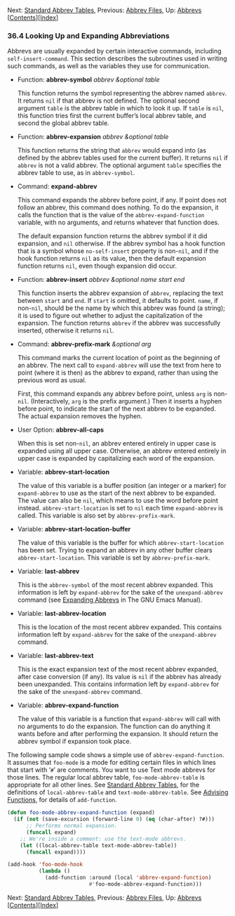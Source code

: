 

Next: [Standard Abbrev Tables](Standard-Abbrev-Tables.html), Previous: [Abbrev Files](Abbrev-Files.html), Up: [Abbrevs](Abbrevs.html)   \[[Contents](index.html#SEC_Contents "Table of contents")]\[[Index](Index.html "Index")]

### 36.4 Looking Up and Expanding Abbreviations

Abbrevs are usually expanded by certain interactive commands, including `self-insert-command`. This section describes the subroutines used in writing such commands, as well as the variables they use for communication.

*   Function: **abbrev-symbol** *abbrev \&optional table*

    This function returns the symbol representing the abbrev named `abbrev`. It returns `nil` if that abbrev is not defined. The optional second argument `table` is the abbrev table in which to look it up. If `table` is `nil`, this function tries first the current buffer’s local abbrev table, and second the global abbrev table.

<!---->

*   Function: **abbrev-expansion** *abbrev \&optional table*

    This function returns the string that `abbrev` would expand into (as defined by the abbrev tables used for the current buffer). It returns `nil` if `abbrev` is not a valid abbrev. The optional argument `table` specifies the abbrev table to use, as in `abbrev-symbol`.

<!---->

*   Command: **expand-abbrev**

    This command expands the abbrev before point, if any. If point does not follow an abbrev, this command does nothing. To do the expansion, it calls the function that is the value of the `abbrev-expand-function` variable, with no arguments, and returns whatever that function does.

    The default expansion function returns the abbrev symbol if it did expansion, and `nil` otherwise. If the abbrev symbol has a hook function that is a symbol whose `no-self-insert` property is non-`nil`, and if the hook function returns `nil` as its value, then the default expansion function returns `nil`, even though expansion did occur.

<!---->

*   Function: **abbrev-insert** *abbrev \&optional name start end*

    This function inserts the abbrev expansion of `abbrev`, replacing the text between `start` and `end`. If `start` is omitted, it defaults to point. `name`, if non-`nil`, should be the name by which this abbrev was found (a string); it is used to figure out whether to adjust the capitalization of the expansion. The function returns `abbrev` if the abbrev was successfully inserted, otherwise it returns `nil`.

<!---->

*   Command: **abbrev-prefix-mark** *\&optional arg*

    This command marks the current location of point as the beginning of an abbrev. The next call to `expand-abbrev` will use the text from here to point (where it is then) as the abbrev to expand, rather than using the previous word as usual.

    First, this command expands any abbrev before point, unless `arg` is non-`nil`. (Interactively, `arg` is the prefix argument.) Then it inserts a hyphen before point, to indicate the start of the next abbrev to be expanded. The actual expansion removes the hyphen.

<!---->

*   User Option: **abbrev-all-caps**

    When this is set non-`nil`, an abbrev entered entirely in upper case is expanded using all upper case. Otherwise, an abbrev entered entirely in upper case is expanded by capitalizing each word of the expansion.

<!---->

*   Variable: **abbrev-start-location**

    The value of this variable is a buffer position (an integer or a marker) for `expand-abbrev` to use as the start of the next abbrev to be expanded. The value can also be `nil`, which means to use the word before point instead. `abbrev-start-location` is set to `nil` each time `expand-abbrev` is called. This variable is also set by `abbrev-prefix-mark`.

<!---->

*   Variable: **abbrev-start-location-buffer**

    The value of this variable is the buffer for which `abbrev-start-location` has been set. Trying to expand an abbrev in any other buffer clears `abbrev-start-location`. This variable is set by `abbrev-prefix-mark`.

<!---->

*   Variable: **last-abbrev**

    This is the `abbrev-symbol` of the most recent abbrev expanded. This information is left by `expand-abbrev` for the sake of the `unexpand-abbrev` command (see [Expanding Abbrevs](https://www.gnu.org/software/emacs/manual/html_node/emacs/Expanding-Abbrevs.html#Expanding-Abbrevs) in The GNU Emacs Manual).

<!---->

*   Variable: **last-abbrev-location**

    This is the location of the most recent abbrev expanded. This contains information left by `expand-abbrev` for the sake of the `unexpand-abbrev` command.

<!---->

*   Variable: **last-abbrev-text**

    This is the exact expansion text of the most recent abbrev expanded, after case conversion (if any). Its value is `nil` if the abbrev has already been unexpanded. This contains information left by `expand-abbrev` for the sake of the `unexpand-abbrev` command.

<!---->

*   Variable: **abbrev-expand-function**

    The value of this variable is a function that `expand-abbrev` will call with no arguments to do the expansion. The function can do anything it wants before and after performing the expansion. It should return the abbrev symbol if expansion took place.

The following sample code shows a simple use of `abbrev-expand-function`. It assumes that `foo-mode` is a mode for editing certain files in which lines that start with ‘`#`’ are comments. You want to use Text mode abbrevs for those lines. The regular local abbrev table, `foo-mode-abbrev-table` is appropriate for all other lines. See [Standard Abbrev Tables](Standard-Abbrev-Tables.html), for the definitions of `local-abbrev-table` and `text-mode-abbrev-table`. See [Advising Functions](Advising-Functions.html), for details of `add-function`.

```lisp
(defun foo-mode-abbrev-expand-function (expand)
  (if (not (save-excursion (forward-line 0) (eq (char-after) ?#)))
      ;; Performs normal expansion.
      (funcall expand)
    ;; We're inside a comment: use the text-mode abbrevs.
    (let ((local-abbrev-table text-mode-abbrev-table))
      (funcall expand))))

(add-hook 'foo-mode-hook
          (lambda ()
            (add-function :around (local 'abbrev-expand-function)
                          #'foo-mode-abbrev-expand-function)))
```

Next: [Standard Abbrev Tables](Standard-Abbrev-Tables.html), Previous: [Abbrev Files](Abbrev-Files.html), Up: [Abbrevs](Abbrevs.html)   \[[Contents](index.html#SEC_Contents "Table of contents")]\[[Index](Index.html "Index")]
